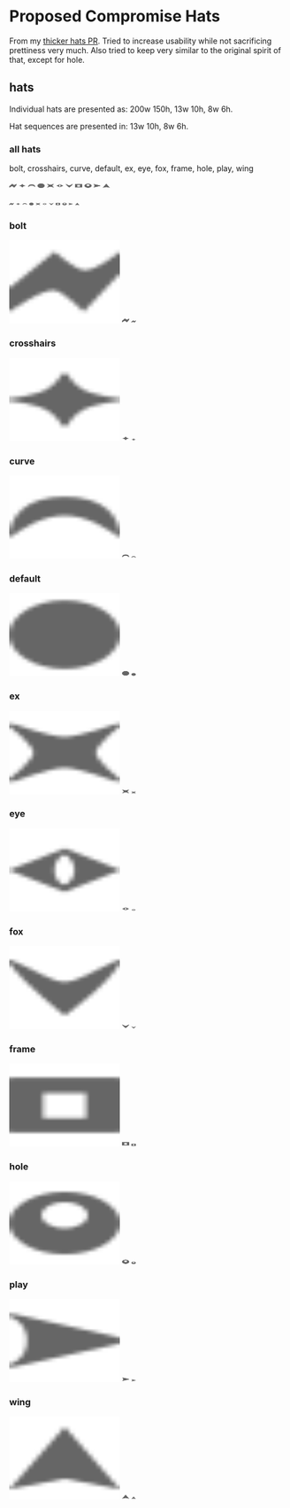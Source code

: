 # Proposed Compromise Hats

From my [thicker hats PR](https://github.com/cursorless-dev/cursorless/pull/1809).
Tried to increase usability while not sacrificing prettiness very much.
Also tried to keep very similar to the original spirit of that, except for hole.

## hats

Individual hats are presented as: 200w 150h, 13w 10h, 8w 6h.

Hat sequences are presented in: 13w 10h, 8w 6h.

### all hats

bolt, crosshairs, curve, default, ex, eye, fox, frame, hole, play, wing

<p float="left">
    <img src="bolt.svg" width=13 height=10/>
    <img src="crosshairs.svg" width=13 height=10/>
    <img src="curve.svg" width=13 height=10/>
    <img src="default.svg" width=13 height=10/>
    <img src="ex.svg" width=13 height=10/>
    <img src="eye.svg" width=13 height=10/>
    <img src="fox.svg" width=13 height=10/>
    <img src="frame.svg" width=13 height=10/>
    <img src="hole.svg" width=13 height=10/>
    <img src="play.svg" width=13 height=10/>
    <img src="wing.svg" width=13 height=10/>
</p>

<p float="left">
    <img src="bolt.svg" width=8 height=6/>
    <img src="crosshairs.svg" width=8 height=6/>
    <img src="curve.svg" width=8 height=6/>
    <img src="default.svg" width=8 height=6/>
    <img src="ex.svg" width=8 height=6/>
    <img src="eye.svg" width=8 height=6/>
    <img src="fox.svg" width=8 height=6/>
    <img src="frame.svg" width=8 height=6/>
    <img src="hole.svg" width=8 height=6/>
    <img src="play.svg" width=8 height=6/>
    <img src="wing.svg" width=8 height=6/>
</p>

### bolt

<img src="bolt.svg" width=200 height=150/>

<img src="bolt.svg" width=13 height=10/>

<img src="bolt.svg" width=8 height=6/>

### crosshairs

<img src="crosshairs.svg" width=200 height=150/>

<img src="crosshairs.svg" width=13 height=10/>

<img src="crosshairs.svg" width=8 height=6/>

### curve

<img src="curve.svg" width=200 height=150/>

<img src="curve.svg" width=13 height=10/>

<img src="curve.svg" width=8 height=6/>

### default

<img src="default.svg" width=200 height=150/>

<img src="default.svg" width=13 height=10/>

<img src="default.svg" width=8 height=6/>

### ex

<img src="ex.svg" width=200 height=150/>

<img src="ex.svg" width=13 height=10/>

<img src="ex.svg" width=8 height=6/>

### eye

<img src="eye.svg" width=200 height=150/>

<img src="eye.svg" width=13 height=10/>

<img src="eye.svg" width=8 height=6/>

### fox

<img src="fox.svg" width=200 height=150/>

<img src="fox.svg" width=13 height=10/>

<img src="fox.svg" width=8 height=6/>

### frame

<img src="frame.svg" width=200 height=150/>

<img src="frame.svg" width=13 height=10/>

<img src="frame.svg" width=8 height=6/>

### hole

<img src="hole.svg" width=200 height=150/>

<img src="hole.svg" width=13 height=10/>

<img src="hole.svg" width=8 height=6/>

### play

<img src="play.svg" width=200 height=150/>

<img src="play.svg" width=13 height=10/>

<img src="play.svg" width=8 height=6/>

### wing

<img src="wing.svg" width=200 height=150/>

<img src="wing.svg" width=13 height=10/>

<img src="wing.svg" width=8 height=6/>
